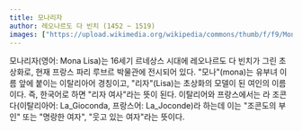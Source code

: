 ```yaml
---
title: 모나리자
author: 레오나르도 다 빈치 (1452 ~ 1519)
images: ["https://upload.wikimedia.org/wikipedia/commons/thumb/f/f9/Mona_Lisa%2C_by_Leonardo_da_Vinci%2C_from_C2RMF_natural_color.jpg/800px-Mona_Lisa%2C_by_Leonardo_da_Vinci%2C_from_C2RMF_natural_color.jpg"]
---
```


모나리자(영어: Mona Lisa)는 16세기 르네상스 시대에 레오나르도 다 빈치가 그린 초상화로, 현재 프랑스 파리 루브르 박물관에 전시되어 있다. "모나"(mona)는 유부녀 이름 앞에 붙이는 이탈리아어 경칭이고, "리자"(Lisa)는 초상화의 모델이 된 여인의 이름이다. 즉, 한국어로 하면 "리자 여사"라는 뜻이 된다. 이탈리어와 프랑스에서는 라 조콘다(이탈리아어: La_Gioconda, 프랑스어: La_Joconde)라 하는데 이는 "조콘도의 부인" 또는 "명랑한 여자", "웃고 있는 여자"라는 뜻이다.
